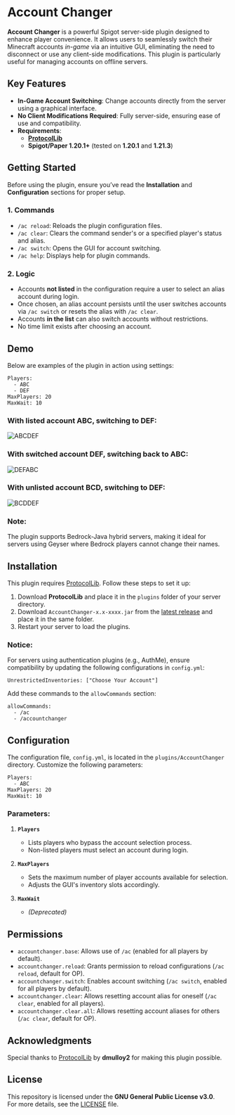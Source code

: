 # **Account Changer**

**Account Changer** is a powerful Spigot server-side plugin designed to enhance player convenience. It allows users to seamlessly switch their Minecraft accounts *in-game* via an intuitive GUI, eliminating the need to disconnect or use any client-side modifications. This plugin is particularly useful for managing accounts on offline servers.


## **Key Features**
- **In-Game Account Switching**: Change accounts directly from the server using a graphical interface.
- **No Client Modifications Required**: Fully server-side, ensuring ease of use and compatibility.
- **Requirements**:  
  - [**ProtocolLib**](https://github.com/dmulloy2/ProtocolLib)  
  - **Spigot/Paper 1.20.1+** (tested on **1.20.1** and **1.21.3**)


## **Getting Started**
Before using the plugin, ensure you’ve read the **Installation** and **Configuration** sections for proper setup.

### **1. Commands**
- `/ac reload`: Reloads the plugin configuration files.  
- `/ac clear`: Clears the command sender's or a specified player's status and alias.  
- `/ac switch`: Opens the GUI for account switching.  
- `/ac help`: Displays help for plugin commands.

### **2. Logic**
- Accounts **not listed** in the configuration require a user to select an alias account during login.  
- Once chosen, an alias account persists until the user switches accounts via `/ac switch` or resets the alias with `/ac clear`.  
- Accounts **in the list** can also switch accounts without restrictions.  
- No time limit exists after choosing an account.


## **Demo**
Below are examples of the plugin in action using settings:
```
Players:  
  - ABC
  - DEF
MaxPlayers: 20  
MaxWait: 10
```

### **With listed account ABC, switching to DEF:**
![ABCDEF](https://github.com/user-attachments/assets/1cb0bfa5-07b9-4755-b382-884ee72d0393)

### **With switched account DEF, switching back to ABC:**
![DEFABC](https://github.com/user-attachments/assets/6e52acfc-4e34-4ed3-b4b8-5abaa694dd2b)

### **With unlisted account BCD, switching to DEF:**
![BCDDEF](https://github.com/user-attachments/assets/8b3d69f7-6e55-4c29-84bc-308d6aac56e5)


### **Note:**  
The plugin supports Bedrock-Java hybrid servers, making it ideal for servers using Geyser where Bedrock players cannot change their names.


## **Installation**
This plugin requires [ProtocolLib](https://github.com/dmulloy2/ProtocolLib). Follow these steps to set it up:

1. Download **ProtocolLib** and place it in the `plugins` folder of your server directory.
2. Download `AccountChanger-x.x-xxxx.jar` from the [latest release](https://github.com/mrxzac/AccountChanger/releases/latest) and place it in the same folder.
3. Restart your server to load the plugins.

### **Notice:**
For servers using authentication plugins (e.g., AuthMe), ensure compatibility by updating the following configurations in `config.yml`:
```
UnrestrictedInventories: ["Choose Your Account"] 
```
Add these commands to the `allowCommands` section:  
```
allowCommands:  
  - /ac  
  - /accountchanger  
```

## **Configuration**
The configuration file, `config.yml`, is located in the `plugins/AccountChanger` directory. Customize the following parameters:
```
Players:  
  - ABC  
MaxPlayers: 20  
MaxWait: 10
```
### **Parameters:**
1. **`Players`**  
   - Lists players who bypass the account selection process.  
   - Non-listed players must select an account during login.

2. **`MaxPlayers`**  
   - Sets the maximum number of player accounts available for selection.  
   - Adjusts the GUI's inventory slots accordingly.

3. **`MaxWait`**  
   - *(Deprecated)*


## **Permissions**
- `accountchanger.base`: Allows use of `/ac` (enabled for all players by default).  
- `accountchanger.reload`: Grants permission to reload configurations (`/ac reload`, default for OP).  
- `accountchanger.switch`: Enables account switching (`/ac switch`, enabled for all players by default).  
- `accountchanger.clear`: Allows resetting account alias for oneself (`/ac clear`, enabled for all players).  
- `accountchanger.clear.all`: Allows resetting account aliases for others (`/ac clear`, default for OP).


## **Acknowledgments**
Special thanks to [ProtocolLib](https://github.com/dmulloy2/ProtocolLib) by **dmulloy2** for making this plugin possible.


## **License**
This repository is licensed under the **GNU General Public License v3.0**.  
For more details, see the [LICENSE](LICENSE) file.

